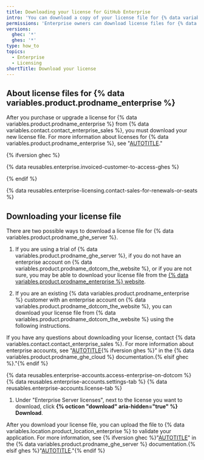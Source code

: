 ```yaml
---
title: Downloading your license for GitHub Enterprise
intro: 'You can download a copy of your license file for {% data variables.product.prodname_ghe_server %}.'
permissions: 'Enterprise owners can download license files for {% data variables.product.prodname_ghe_server %}.'
versions:
  ghec: '*'
  ghes: '*'
type: how_to
topics:
  - Enterprise
  - Licensing
shortTitle: Download your license
---
```


## About license files for {% data variables.product.prodname_enterprise %}

After you purchase or upgrade a license for {% data variables.product.prodname_enterprise %} from {% data variables.contact.contact_enterprise_sales %}, you must download your new license file. For more information about licenses for {% data variables.product.prodname_enterprise %}, see "[AUTOTITLE](/billing/managing-your-license-for-github-enterprise/about-licenses-for-github-enterprise)."

{% ifversion ghec %}

{% data reusables.enterprise.invoiced-customer-to-access-ghes %}

{% endif %}

{% data reusables.enterprise-licensing.contact-sales-for-renewals-or-seats %}

## Downloading your license file

There are two possible ways to download a license file for {% data variables.product.prodname_ghe_server %}.

1. If you are using a trial of {% data variables.product.prodname_ghe_server %}, if you do not have an enterprise account on {% data variables.product.prodname_dotcom_the_website %}, or if you are not sure, you may be able to download your license file from the [{% data variables.product.prodname_enterprise %} website](https://enterprise.github.com/download).

1. If you are an existing {% data variables.product.prodname_enterprise %} customer with an enterprise account on {% data variables.product.prodname_dotcom_the_website %}, you can download your license file from {% data variables.product.prodname_dotcom_the_website %} using the following instructions.

If you have any questions about downloading your license, contact {% data variables.contact.contact_enterprise_sales %}. For more information about enterprise accounts, see "[AUTOTITLE](/enterprise-cloud@latest/admin/overview/about-enterprise-accounts){% ifversion ghes %}" in the {% data variables.product.prodname_ghe_cloud %} documentation.{% elsif ghec %}."{% endif %}

{% data reusables.enterprise-accounts.access-enterprise-on-dotcom %}
{% data reusables.enterprise-accounts.settings-tab %}
{% data reusables.enterprise-accounts.license-tab %}
1. Under "Enterprise Server licenses", next to the license you want to download, click **{% octicon "download" aria-hidden="true" %} Download**.

After you download your license file, you can upload the file to {% data variables.location.product_location_enterprise %} to validate your application. For more information, see {% ifversion ghec %}"[AUTOTITLE](/enterprise-server@latest/billing/managing-your-license-for-github-enterprise/uploading-a-new-license-to-github-enterprise-server)" in the {% data variables.product.prodname_ghe_server %} documentation.{% elsif ghes %}"[AUTOTITLE](/enterprise-server@latest/billing/managing-your-license-for-github-enterprise/uploading-a-new-license-to-github-enterprise-server)."{% endif %}
